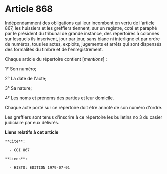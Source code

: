 # Article 868

Indépendamment des obligations qui leur incombent en vertu de l'article 867, les huissiers et les greffiers tiennent, sur un
registre, coté et paraphé par le président du tribunal de grande instance, des répertoires à colonnes sur lesquels ils
inscrivent, jour par jour, sans blanc ni interligne et par ordre de numéros, tous les actes, exploits, jugements et arrêts
qui sont dispensés des formalités du timbre et de l'enregistrement.

Chaque article du répertoire contient [*mentions*] :

1° Son numéro;

2° La date de l'acte;

3° Sa nature;

4° Les noms et prénoms des parties et leur domicile.

Chaque acte porté sur ce répertoire doit être annoté de son numéro d'ordre.

Les greffiers sont tenus d'inscrire à ce répertoire les bulletins no 3 du casier judiciaire par eux délivrés.

**Liens relatifs à cet article**

	**Cite**:

	  - CGI 867

	**Liens**:

	  - HISTO: EDITION 1979-07-01
